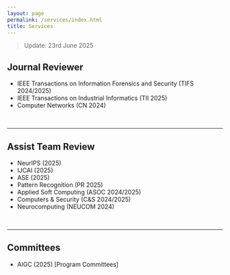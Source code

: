 ```yaml
---
layout: page
permalink: /services/index.html
title: Services
---
```


> Update: 23rd June 2025

## Journal Reviewer

- IEEE Transactions on Information Forensics and Security (TIFS 2024/2025)
- IEEE Transactions on Industrial Informatics (TII 2025)
- Computer Networks (CN 2024)
<br>

---
## Assist Team Review

- NeurIPS (2025)
- IJCAI (2025)
- ASE (2025)
- Pattern Recognition (PR 2025)
- Applied Soft Computing (ASOC 2024/2025)
- Computers & Security (C&S 2024/2025)
- Neurocomputing (NEUCOM 2024)

<br>

---
## Committees

- AIGC (2025) \[Program Committees\]
<br>